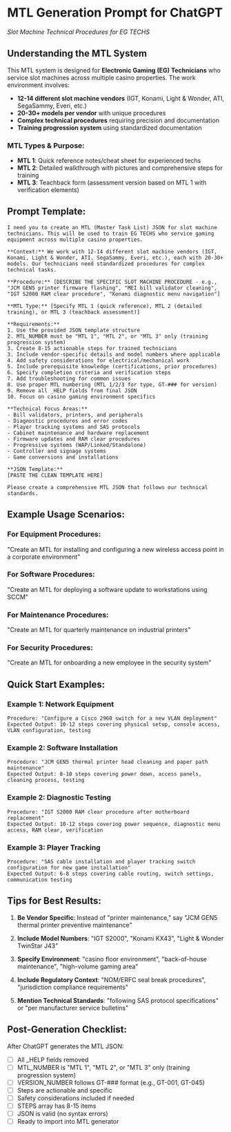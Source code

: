 # MTL Generation Prompt for ChatGPT
*Slot Machine Technical Procedures for EG TECHS*

## Understanding the MTL System

This MTL system is designed for **Electronic Gaming (EG) Technicians** who service slot machines across multiple casino properties. The work environment involves:

- **12-14 different slot machine vendors** (IGT, Konami, Light & Wonder, ATI, SegaSammy, Everi, etc.)
- **20-30+ models per vendor** with unique procedures
- **Complex technical procedures** requiring precision and documentation
- **Training progression system** using standardized documentation

### MTL Types & Purpose:
- **MTL 1**: Quick reference notes/cheat sheet for experienced techs
- **MTL 2**: Detailed walkthrough with pictures and comprehensive steps for training
- **MTL 3**: Teachback form (assessment version based on MTL 1 with verification elements)

## Prompt Template:

```
I need you to create an MTL (Master Task List) JSON for slot machine technicians. This will be used to train EG TECHS who service gaming equipment across multiple casino properties.

**Context:** We work with 12-14 different slot machine vendors (IGT, Konami, Light & Wonder, ATI, SegaSammy, Everi, etc.), each with 20-30+ models. Our technicians need standardized procedures for complex technical tasks.

**Procedure:** [DESCRIBE THE SPECIFIC SLOT MACHINE PROCEDURE - e.g., "JCM GEN5 printer firmware flashing", "MEI bill validator cleaning", "IGT S2000 RAM clear procedure", "Konami diagnostic menu navigation"]

**MTL Type:** [Specify MTL 1 (quick reference), MTL 2 (detailed training), or MTL 3 (teachback assessment)]

**Requirements:**
1. Use the provided JSON template structure
2. MTL_NUMBER must be "MTL 1", "MTL 2", or "MTL 3" only (training progression system)
3. Create 8-15 actionable steps for trained technicians
3. Include vendor-specific details and model numbers where applicable
4. Add safety considerations for electrical/mechanical work
5. Include prerequisite knowledge (certifications, prior procedures)
6. Specify completion criteria and verification steps
7. Add troubleshooting for common issues
8. Use proper MTL numbering (MTL 1/2/3 for type, GT-### for version)
9. Remove all _HELP fields from final JSON
10. Focus on casino gaming environment specifics

**Technical Focus Areas:**
- Bill validators, printers, and peripherals
- Diagnostic procedures and error codes  
- Player tracking systems and SAS protocols
- Cabinet maintenance and hardware replacement
- Firmware updates and RAM clear procedures
- Progressive systems (WAP/Linked/Standalone)
- Controller and signage systems
- Game conversions and installations

**JSON Template:**
[PASTE THE CLEAN TEMPLATE HERE]

Please create a comprehensive MTL JSON that follows our technical standards.
```

## Example Usage Scenarios:

### For Equipment Procedures:
"Create an MTL for installing and configuring a new wireless access point in a corporate environment"

### For Software Procedures:
"Create an MTL for deploying a software update to workstations using SCCM"

### For Maintenance Procedures:
"Create an MTL for quarterly maintenance on industrial printers"

### For Security Procedures:
"Create an MTL for onboarding a new employee in the security system"

## Quick Start Examples:

### Example 1: Network Equipment
```
Procedure: "Configure a Cisco 2960 switch for a new VLAN deployment"
Expected Output: 10-12 steps covering physical setup, console access, VLAN configuration, testing
```

### Example 2: Software Installation
```
Procedure: "JCM GEN5 thermal printer head cleaning and paper path maintenance"
Expected Output: 8-10 steps covering power down, access panels, cleaning process, testing
```

### Example 2: Diagnostic Testing
```
Procedure: "IGT S2000 RAM clear procedure after motherboard replacement"
Expected Output: 10-12 steps covering power sequence, diagnostic menu access, RAM clear, verification
```

### Example 3: Player Tracking
```
Procedure: "SAS cable installation and player tracking switch configuration for new game installation"
Expected Output: 6-8 steps covering cable routing, switch settings, communication testing
```

## Tips for Best Results:

1. **Be Vendor Specific**: Instead of "printer maintenance," say "JCM GEN5 thermal printer preventive maintenance"

2. **Include Model Numbers**: "IGT S2000", "Konami KX43", "Light & Wonder TwinStar J43" 

3. **Specify Environment**: "casino floor environment", "back-of-house maintenance", "high-volume gaming area"

4. **Include Regulatory Context**: "NOM/ERFC seal break procedures", "jurisdiction compliance requirements"

5. **Mention Technical Standards**: "following SAS protocol specifications" or "per manufacturer service bulletins"

## Post-Generation Checklist:

After ChatGPT generates the MTL JSON:
- [ ] All _HELP fields removed
- [ ] MTL_NUMBER is "MTL 1", "MTL 2", or "MTL 3" only (training progression system)
- [ ] VERSION_NUMBER follows GT-### format (e.g., GT-001, GT-045)
- [ ] Steps are actionable and specific
- [ ] Safety considerations included if needed
- [ ] STEPS array has 8-15 items
- [ ] JSON is valid (no syntax errors)
- [ ] Ready to import into MTL generator
